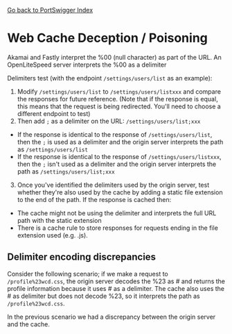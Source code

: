 [Go back to PortSwigger Index](index)

# Web Cache Deception / Poisoning

Akamai and Fastly interpret the %00 (null character) as part of the URL. An OpenLiteSpeed server interprets the %00 as a delimiter

Delimiters test (with the endpoint `/settings/users/list` as an example):
1. Modify `/settings/users/list` to `/settings/users/listxxx` and compare the responses for future reference. (Note that if the response is equal, this means that the request is being redirected. You'll need to choose a different endpoint to test)
2. Then add `;` as a delimiter on the URL: `/settings/users/list;xxx`
  - If the response is identical to the response of `/settings/users/list`, then the `;` is used as a delimiter and the origin server interprets the path as `/settings/users/list`
  - If the response is identical to the response of `/settings/users/listxxx`, then the `;` isn't used as a delimiter and the origin server interprets the path as `/settings/users/list;xxx`
3. Once you've identified the delimiters used by the origin server, test whether they're also used by the cache by adding a static file extension to the end of the path. If the response is cached then:
  - The cache might not be using the delimiter and interprets the full URL path with the static extension
  - There is a cache rule to store responses for requests ending in the file extension used (e.g. .js).

## Delimiter encoding discrepancies

Consider the following scenario; if we make a request to `/profile%23wcd.css`, the origin server decodes the %23 as # and returns the profile information because it uses # as a delimiter. The cache also uses the # as delimiter but does not decode %23, so it interprets the path as `/profile%23wcd.css`.

In the previous scenario we had a discrepancy between the origin server and the cache. 

